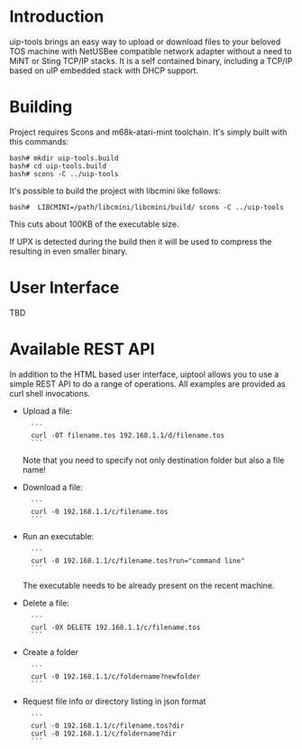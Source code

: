 

# Introduction

uip-tools brings an easy way to upload or download files to your beloved TOS machine with NetUSBee compatible network adapter without a need to MiNT or Sting TCP/IP stacks.
It is a self contained binary, including a TCP/IP based on uIP embedded stack with DHCP support.

# Building

Project requires Scons and m68k-atari-mint toolchain. It's simply built with this commands:

```
bash# mkdir uip-tools.build  
bash# cd uip-tools.build
bash# scons -C ../uip-tools
```

It's possible to build the project with libcmini like follows:

```
bash#  LIBCMINI=/path/libcmini/libcmini/build/ scons -C ../uip-tools
```

This cuts about 100KB of the executable size.

If UPX is detected during the build then it will be used to compress the resulting in even smaller binary.

# User Interface
 
TBD

# Available REST API

In addition to the HTML based user interface, uiptool allows you to use a simple REST API to do a range of operations. All examples are provided as curl shell invocations. 

* Upload a file:

		```
		curl -0T filename.tos 192.168.1.1/d/filename.tos
		```

	Note that you need to specify not only destination folder but also a file name!

* Download a file:

		```
		curl -0 192.168.1.1/c/filename.tos
		```

* Run an executable:

		```
		curl -0 192.168.1.1/c/filename.tos?run="command line"
		```

	The executable needs to be already present on the recent machine.

* Delete a file:

		```
		curl -0X DELETE 192.168.1.1/c/filename.tos
		```

* Create a folder

		```
		curl -0 192.168.1.1/c/foldername?newfolder
		```

* Request file info or directory listing in json format

		```
		curl -0 192.168.1.1/c/filename.tos?dir
		curl -0 192.168.1.1/c/foldername?dir
		```
